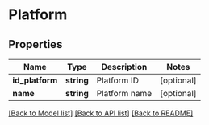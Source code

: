 # Platform

## Properties
Name | Type | Description | Notes
------------ | ------------- | ------------- | -------------
**id_platform** | **string** | Platform ID | [optional] 
**name** | **string** | Platform name | [optional] 

[[Back to Model list]](../../README.md#documentation-for-models) [[Back to API list]](../../README.md#documentation-for-api-endpoints) [[Back to README]](../../README.md)

